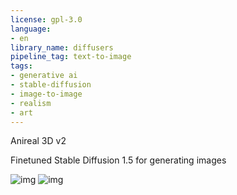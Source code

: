 ```yaml
---
license: gpl-3.0
language:
- en
library_name: diffusers
pipeline_tag: text-to-image
tags:
- generative ai
- stable-diffusion
- image-to-image
- realism
- art
---
```


Anireal 3D v2

Finetuned Stable Diffusion 1.5 for generating images

![img](./e3.png)
![img](./ex3.png)